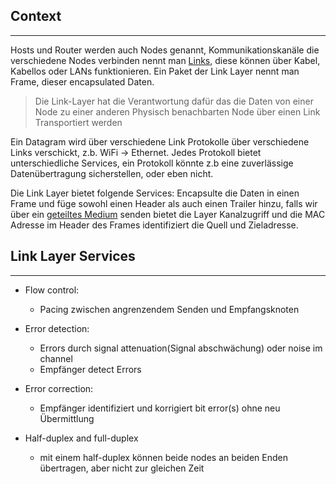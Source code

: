 ## Context
---
Hosts und Router werden auch Nodes genannt, Kommunikationskanäle die verschiedene Nodes verbinden nennt man [Links](Link.md), diese können über Kabel, Kabellos oder LANs funktionieren.
Ein Paket der Link Layer nennt man Frame, dieser encapsulated Daten.

> Die Link-Layer hat die Verantwortung dafür das die Daten von einer Node zu einer anderen Physisch benachbarten Node über einen Link Transportiert werden

Ein Datagram wird über verschiedene Link Protokolle über verschiedene Links verschickt, z.b. WiFi -> Ethernet. Jedes Protokoll bietet unterschiedliche Services, ein Protokoll könnte z.b eine zuverlässige Datenübertragung sicherstellen, oder eben nicht.

Die Link Layer bietet folgende Services:
Encapsulte die Daten in einen Frame und füge sowohl einen Header als auch einen Trailer hinzu, falls wir über ein [geteiltes Medium](Multiplexing.md) senden bietet die Layer Kanalzugriff und die MAC Adresse im Header des Frames identifiziert die Quell und Zieladresse.

## Link Layer Services
---
- Flow control:
	- Pacing zwischen angrenzendem Senden und Empfangsknoten

- Error detection:
	- Errors durch signal attenuation(Signal abschwächung) oder noise im channel
	- Empfänger detect Errors

- Error correction:
	- Empfänger identifiziert und korrigiert bit error(s) ohne neu Übermittlung

- Half-duplex and full-duplex
	- mit einem half-duplex können beide nodes an beiden Enden übertragen, aber nicht zur gleichen Zeit

